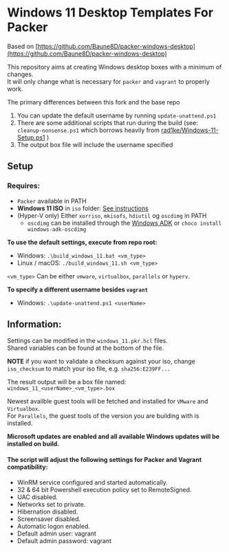 # Windows 11 Desktop Templates For Packer
Based on [https://github.com/Baune8D/packer-windows-desktop](https://github.com/Baune8D/packer-windows-desktop)  

This repository aims at creating Windows desktop boxes with a minimum of changes.  
It will only change what is necessary for `packer` and `vagrant` to properly work.

The primary differences between this fork and the base repo
1. You can update the default username by running `update-unattend.ps1`
2. There are some additional scripts that run during the build (see: `cleanup-nonsense.ps1` which borrows heavily from [rad1ke/Windows-11-Setup.ps1](https://gist.github.com/rad1ke/d8c4121931633eca04ca625d09ff1a11)  )
3. The output box file will include the username specified

## Setup

### Requires:
* `Packer` available in PATH
* **Windows 11 ISO** in `iso` folder: [See instructions](iso/README.md)
* (Hyper-V only) Either `xorriso`, `mkisofs`, `hdiutil` og `oscdimg` in PATH
  * `oscdimg` can be installed through the [Windows ADK](https://learn.microsoft.com/en-us/windows-hardware/get-started/adk-install) or `choco install windows-adk-oscdimg`

**To use the default settings, execute from repo root:**  
* Windows: `.\build_windows_11.bat <vm_type>`
* Linux / macOS: `./build_windows_11.sh <vm_type>`

`<vm_type>` Can be either `vmware`, `virtualbox`, `parallels` or `hyperv`.

**To specify a different username besides `vagrant`**
* Windows: `.\update-unattend.ps1 <userName>`




## Information:
Settings can be modified in the `windows_11.pkr.hcl` files.  
Shared variables can be found at the bottom of the file.

**NOTE** if you want to validate a checksum against your iso, change `iso_checksum` to match your iso file, e.g. `sha256:E239FF...`

The result output will be a box file named: `windows_11_<userName>_<vm_type>.box`

Newest availble guest tools will be fetched and installed for `VMware` and `Virtualbox`.  
For `Parallels`, the guest tools of the version you are building with is installed.

**Microsoft updates are enabled and all available Windows updates will be installed on build.**

#### The script will adjust the following settings for Packer and Vagrant compatibility:
* WinRM service configured and started automatically.  
* 32 & 64 bit Powershell execution policy set to RemoteSigned.  
* UAC disabled.  
* Networks set to private.  
* Hibernation disabled.  
* Screensaver disabled.  
* Automatic logon enabled.  
* Default admin user: vagrant  
* Default admin password: vagrant
